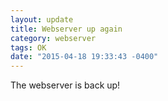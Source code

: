 ```yaml
---
layout: update
title: Webserver up again
category: webserver
tags: OK
date: "2015-04-18 19:33:43 -0400"
---
```


The webserver is back up!

